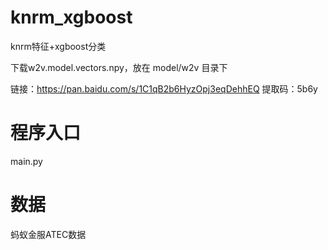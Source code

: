 # knrm_xgboost
knrm特征+xgboost分类

下载w2v.model.vectors.npy，放在 model/w2v 目录下

链接：https://pan.baidu.com/s/1C1qB2b6HyzOpj3eqDehhEQ 提取码：5b6y


# 程序入口
main.py

# 数据
蚂蚁金服ATEC数据
